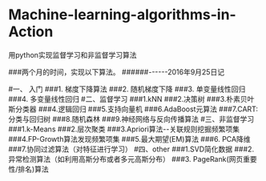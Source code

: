 # Machine-learning-algorithms-in-Action
用python实现监督学习和非监督学习算法

###两个月的时间，实现以下算法。
######------2016年9月25日记



#一、	入门
###1.	梯度下降算法
###2.	随机梯度下降
###3.	单变量线性回归
###4.	多变量线性回归
#二、监督学习
###1.kNN
###2.决策树
###3.朴素贝叶斯分类器
###4.逻辑回归
###5.支持向量机
###6.AdaBoost元算法
###7.CART: 分类与回归树
###8.随机森林
###9.神经网络与反向传播算法
#三、非监督学习
###1.k-Means
###2.层次聚类
###3.Apriori算法--关联规则挖掘频繁项集
###4.FP-Growth算法发现频繁项集
###5.最大期望(EM)算法
###6. PCA降维
###7.协同过滤算法（对特征进行学习）
#四、other
###1.SVD简化数据
###2.异常检测算法（如利用高斯分布或者多元高斯分布）
###3. PageRank(网页重要性/排名)算法


